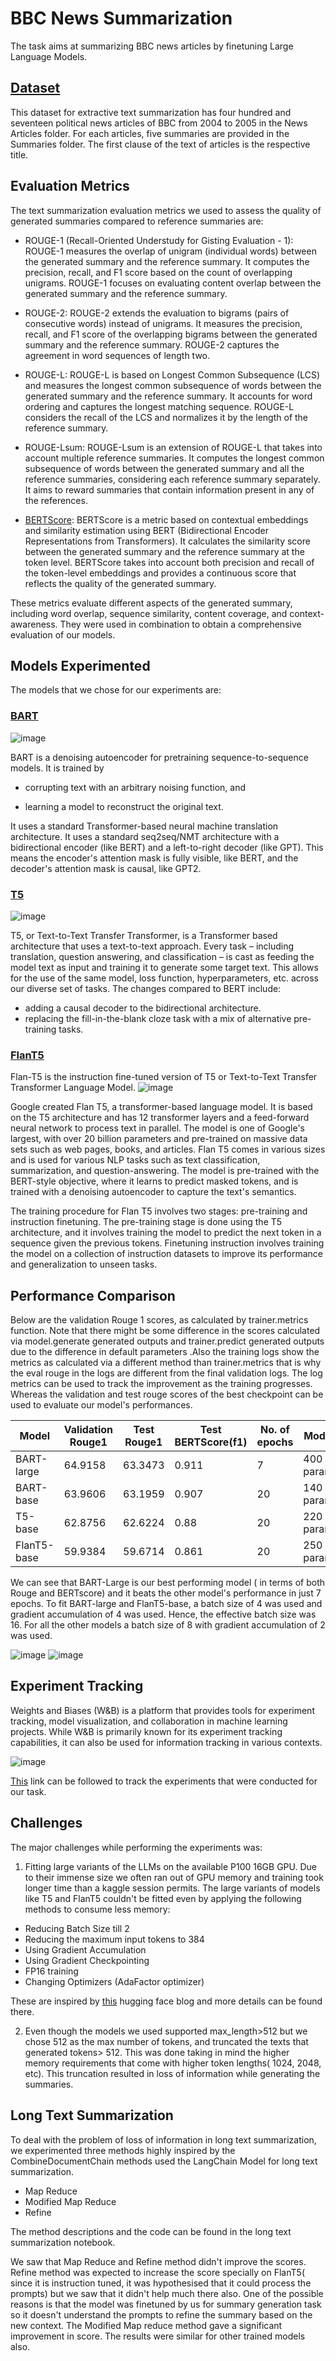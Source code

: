 
# BBC News Summarization

The task aims at summarizing BBC news articles by finetuning Large Language Models.


## [Dataset](https://www.kaggle.com/datasets/pariza/bbc-news-summary?datasetId=24984&sortBy=dateRun&tab=profile)

This dataset for extractive text summarization has four hundred and seventeen political news articles of BBC from 2004 to 2005 in the News Articles folder. For each articles, five summaries are provided in the Summaries folder. The first clause of the text of articles is the respective title.
## Evaluation Metrics

The text summarization evaluation metrics we used to assess the quality of generated summaries compared to reference summaries are:

* ROUGE-1 (Recall-Oriented Understudy for Gisting Evaluation - 1): ROUGE-1 measures the overlap of unigram (individual words) between the generated summary and the reference summary. It computes the precision, recall, and F1 score based on the count of overlapping unigrams. ROUGE-1 focuses on evaluating content overlap between the generated summary and the reference summary.

* ROUGE-2: ROUGE-2 extends the evaluation to bigrams (pairs of consecutive words) instead of unigrams. It measures the precision, recall, and F1 score of the overlapping bigrams between the generated summary and the reference summary. ROUGE-2 captures the agreement in word sequences of length two.

* ROUGE-L: ROUGE-L is based on Longest Common Subsequence (LCS) and measures the longest common subsequence of words between the generated summary and the reference summary. It accounts for word ordering and captures the longest matching sequence. ROUGE-L considers the recall of the LCS and normalizes it by the length of the reference summary.

* ROUGE-Lsum: ROUGE-Lsum is an extension of ROUGE-L that takes into account multiple reference summaries. It computes the longest common subsequence of words between the generated summary and all the reference summaries, considering each reference summary separately. It aims to reward summaries that contain information present in any of the references.

* [BERTScore](https://github.com/shreyasajal/BBC-News-Summary/blob/main/bertscore.ipynb): BERTScore is a metric based on contextual embeddings and similarity estimation using BERT (Bidirectional Encoder Representations from Transformers). It calculates the similarity score between the generated summary and the reference summary at the token level. BERTScore takes into account both precision and recall of the token-level embeddings and provides a continuous score that reflects the quality of the generated summary.

These metrics evaluate different aspects of the generated summary, including word overlap, sequence similarity, content coverage, and context-awareness. They were used in combination to obtain a comprehensive evaluation of our models.

## Models Experimented
The models that we chose for our experiments are:
### [BART](https://arxiv.org/abs/1910.13461v1)
![image](https://github.com/shreyasajal/BBC-News-Summary/assets/58565264/9bce0645-bcf9-455b-96a5-a12d794fd60a)

BART is a denoising autoencoder for pretraining sequence-to-sequence models. It is trained by

 * corrupting text with an arbitrary noising function, and 
 
 * learning a model to reconstruct the original text.
 
  It uses a standard Transformer-based neural machine translation architecture. It uses a standard seq2seq/NMT architecture with a bidirectional encoder (like BERT) and a left-to-right decoder (like GPT). This means the encoder's attention mask is fully visible, like BERT, and the decoder's attention mask is causal, like GPT2.
  

### [T5](https://arxiv.org/abs/1910.10683v3)
![image](https://github.com/shreyasajal/BBC-News-Summary/assets/58565264/887ff67d-cb8b-4ca3-88d8-a6b32010744a)

T5, or Text-to-Text Transfer Transformer, is a Transformer based architecture that uses a text-to-text approach. Every task – including translation, question answering, and classification – is cast as feeding the model text as input and training it to generate some target text. This allows for the use of the same model, loss function, hyperparameters, etc. across our diverse set of tasks. The changes compared to BERT include:

* adding a causal decoder to the bidirectional architecture.
* replacing the fill-in-the-blank cloze task with a mix of alternative pre-training tasks.
### [FlanT5](https://arxiv.org/abs/2210.11416v5)
Flan-T5 is the instruction fine-tuned version of T5 or Text-to-Text Transfer Transformer Language Model.
![image](https://github.com/shreyasajal/BBC-News-Summary/assets/58565264/03f3aff7-c30e-43a6-aff5-4a4f76161c29)


Google created Flan T5, a transformer-based language model. It is based on the T5 architecture and has 12 transformer layers and a feed-forward neural network to process text in parallel. The model is one of Google's largest, with over 20 billion parameters and pre-trained on massive data sets such as web pages, books, and articles. Flan T5 comes in various sizes and is used for various NLP tasks such as text classification, summarization, and question-answering. The model is pre-trained with the BERT-style objective, where it learns to predict masked tokens, and is trained with a denoising autoencoder to capture the text's semantics.

The training procedure for Flan T5 involves two stages: pre-training and instruction finetuning. The pre-training stage is done using the T5 architecture, and it involves training the model to predict the next token in a sequence given the previous tokens. Finetuning instruction involves training the model on a collection of instruction datasets to improve its performance and generalization to unseen tasks.

## Performance Comparison
Below are the validation Rouge 1 scores, as calculated by trainer.metrics function. Note that there might be some difference in the scores calculated via model.generate generated outputs and trainer.predict generated outputs due to the difference in default parameters .Also the training logs show the metrics as calculated via a different method than trainer.metrics that is why the eval rouge in the logs are different from the final validation logs. The log metrics can be used to track the improvement as the training progresses. Whereas the validation and test rouge scores of the best checkpoint can be used to evaluate our model's performances.

| Model       | Validation Rouge1 | Test Rouge1 | Test BERTScore(f1) | No. of epochs | Model size             |
|-------------|-------------------|-------------|--------------------|---------------|------------------------|
| BART-large  | 64.9158           | 63.3473     | 0.911              | 7             | 400 million parameters |
| BART-base   | 63.9606           | 63.1959     | 0.907              | 20            | 140 million parameters |
| T5-base     | 62.8756           | 62.6224     | 0.88               | 20            | 220 million parameters |
| FlanT5-base | 59.9384           | 59.6714     | 0.861              | 20            | 250 million parameters |

We can see that BART-Large is our best performing model ( in terms of both Rouge and BERTscore) and it beats the other model's performance in just 7 epochs. To fit BART-large and FlanT5-base, a batch size of 4 was used and gradient accumulation of 4 was used. Hence, the effective batch size was 16. For all the other models a batch size of 8 with gradient accumulation of 2 was used.

![image](https://github.com/shreyasajal/BBC-News-Summary/assets/58565264/d607aa13-6d3e-4d1c-bea7-a9baf6c9e189)
![image](https://github.com/shreyasajal/BBC-News-Summary/assets/58565264/30f610b1-d388-43d0-85fc-714b9b1f67e0)

## Experiment Tracking

Weights and Biases (W&B) is a platform that provides tools for experiment tracking, model visualization, and collaboration in machine learning projects. While W&B is primarily known for its experiment tracking capabilities, it can also be used for information tracking in various contexts.

![image](https://github.com/shreyasajal/BBC-News-Summary/assets/58565264/90e95919-ebc6-46c8-9cb6-0aae99f23b3e)

[This](https://wandb.ai/shreyasajal/huggingface?workspace=user-shreyasajal) link can be followed to track the experiments that were conducted for our task.

## Challenges
The major challenges while performing the experiments was:
1. Fitting large variants of the LLMs on the available P100 16GB GPU. Due to their immense size we often ran out of GPU memory and training took longer time than a kaggle session permits. 
The large variants of models like T5 and FlanT5 couldn't be fitted even by applying the following methods to consume less memory:
* Reducing Batch Size till 2
* Reducing the maximum input tokens to 384
* Using Gradient Accumulation
* Using Gradient Checkpointing
* FP16 training
* Changing Optimizers (AdaFactor optimizer)

These are inspired by [this](https://huggingface.co/docs/transformers/v4.18.0/en/performance) hugging face blog and more details can be found there.

2. Even though the models we used supported max_length>512 but we chose 512 as the max number of tokens, and truncated the texts that generated tokens> 512. This was done taking in mind the higher memory requirements that come with higher token lengths( 1024, 2048, etc). This truncation resulted in loss of information while generating the summaries.

## Long Text Summarization 
To deal with the problem of loss of information in long text summarization, we experimented three methods highly inspired by the CombineDocumentChain methods used the LangChain Model for long text summarization. 
* Map Reduce
* Modified Map Reduce
* Refine

The method descriptions and the code can be found in the long text summarization notebook.

We saw that Map Reduce and Refine method didn't improve the scores. Refine method was expected to increase the score specially on FlanT5( since it is instruction tuned, it was hypothesised that it could process the prompts) but we saw that it didn't help much there also. One of the possible reasons is that the model was finetuned by us for summary generation task so it doesn't understand the prompts to refine the summary based on the new context.
The Modified Map reduce method gave a significant improvement in score. The results were similar for other trained models also.



